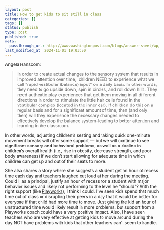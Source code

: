 ```yaml
---
layout: post
title: How to get kids to sit still in class
categories: []
tags: []
status: publish
type: post
published: true
meta:
  passthrough_url: http://www.washingtonpost.com/blogs/answer-sheet/wp/2014/10/07/the-right-and-surprisingly-wrong-ways-to-get-kids-to-sit-still-in-class/
last_modified_at: 2024-11-01 19:03:50
---
```


Angela Hanscom:


>In order to create actual changes to the sensory system that results in improved attention over time,  children NEED to experience what we call “rapid vestibular (balance) input” on a daily basis. In other words, they need to go upside down, spin in circles, and roll down hills. They need authentic play experiences that get them moving in all different directions in order to stimulate the little hair cells found in the vestibular complex (located in the inner ear). If children do this on a regular basis and for a significant amount of time, then (and only then) will they experience the necessary changes needed to effectively develop the balance system–leading to better attention and learning in the classroom.
  
  
In other words, adjusting children’s seating and taking quick one-minute movement breaks will offer some support — but we will continue to see significant sensory and behavioral problems, as well as a decline in children’s overall health (i.e., rise in obesity, decrease strength, and poor body awareness) if we don’t start allowing for adequate time in which children can get up and out of their seats to move.



She also shares a story where she suggests a student get an hour of recess time each day and teachers laughed out loud at her during the meeting. Could I, as a principal, justify an hour of recess for a student with major behavior issues and likely not performing to the level he "should"? With the right support (like 
[Playworks](http://Playworks.org)), I think I could. I've seen kids spend that much time out of class or disrupting their peers in a day that it would be better for everyone if that child had more time to move. Just giving the kid an hour of unstructured time would likely result in more problems, but support from a Playworks coach could have a very positive impact. Also, I have seen teachers who are very effective at getting kids to move around during the day NOT have problems with kids that other teachers can't seem to handle.
